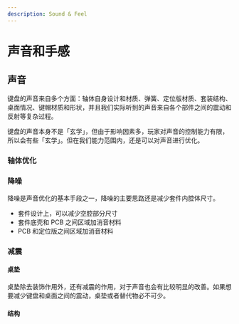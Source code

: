 ```yaml
---
description: Sound & Feel
---
```


# 声音和手感

## 声音

键盘的声音来自多个方面：轴体自身设计和材质、弹簧、定位版材质、套装结构、桌面情况、键帽材质和形状，并且我们实际听到的声音来自各个部件之间的震动和反射等复杂过程。

键盘的声音本身不是「玄学」，但由于影响因素多，玩家对声音的控制能力有限，所以会有些「玄学」。但在我们能力范围内，还是可以对声音进行优化。

### 轴体优化

### 降噪

降噪是声音优化的基本手段之一，降噪的主要思路还是减少套件内腔体尺寸。

* 套件设计上，可以减少空腔部分尺寸
* 套件底壳和 PCB 之间区域加消音材料
* PCB 和定位版之间区域加消音材料

### 减震

#### 桌垫

桌垫除去装饰作用外，还有减震的作用，对于声音也会有比较明显的改善。如果想要减少键盘和桌面之间的震动，桌垫或者替代物必不可少。

#### 结构

